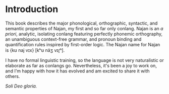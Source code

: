 # Introduction

This book describes the major phonological, orthographic, syntactic, and
semantic properties of Najan, my first and so far only conlang. Najan is an _a
priori_, analytic, isolating conlang featuring perfectly phonemic orthography,
an unambiguous context-free grammar, and pronoun binding and quantification
rules inspired by first-order logic. The Najan name for Najan is {kʊ naj vɪx}
[kʰʊ näʒ vɪɾ̥ʰ].

I have no formal linguistic training, so the language is not very naturalistic
or elaborate as far as conlangs go. Nevertheless, it's been a joy to work on,
and I'm happy with how it has evolved and am excited to share it with others.

_Soli Deo gloria._
